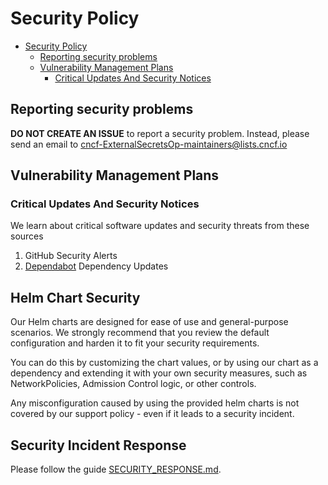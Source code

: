 # Security Policy

- [Security Policy](#security-policy)
  - [Reporting security problems](#reporting-security-problems)
  - [Vulnerability Management Plans](#vulnerability-management-plans)
    - [Critical Updates And Security Notices](#critical-updates-and-security-notices)

<a name="reporting"></a>
## Reporting security problems

**DO NOT CREATE AN ISSUE** to report a security problem. Instead, please
send an email to cncf-ExternalSecretsOp-maintainers@lists.cncf.io

<a name="vulnerability-management"></a>
## Vulnerability Management Plans

### Critical Updates And Security Notices

We learn about critical software updates and security threats from these sources

1. GitHub Security Alerts
2. [Dependabot](https://dependabot.com/) Dependency Updates

## Helm Chart Security

Our Helm charts are designed for ease of use and general-purpose scenarios. We strongly recommend that you review the default configuration and harden it to fit your security requirements. 

You can do this by customizing the chart values, or by using our chart as a dependency and extending it with your own security measures, such as NetworkPolicies, Admission Control logic, or other controls.

Any misconfiguration caused by using the provided helm charts is not covered by our support policy - even if it leads to a security incident.

## Security Incident Response

Please follow the guide [SECURITY_RESPONSE.md](SECURITY_RESPONSE.md).

